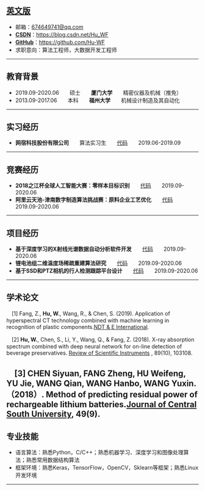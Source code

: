 **[英文版](README.md)**  
---
 - 邮箱：674649741@qq.com 
 - **[CSDN](https://blog.csdn.net/Hu_WF)**：https://blog.csdn.net/Hu_WF 
 - **[GitHub](https://github.com/Hu-WF)**：https://github.com/Hu-WF 
 - 求职意向：算法工程师，大数据开发工程师
 ---
 ## 教育背景
- 2019.09-2020.06　　硕士　　**厦门大学**　　精密仪器及机械（推免）　　
- 2013.09-2017.06　　本科　　**福州大学**　　机械设计制造及其自动化　　
---
## 实习经历
- **网宿科技股份有限公司**　　算法实习生　　[代码](https://github.com/Hu-WF/WS_InternshipProject)　　2019.06-2019.09
---
## 竞赛经历
- **2018之江杯全球人工智能大赛：零样本目标识别**　　[代码](https://github.com/Hu-WF/WS_InternshipProject)　　2019.09-2020.06
- **阿里云天池-津南数字制造算法挑战赛：原料企业工艺优化**　　[代码](https://github.com/Hu-WF/2019Jinnan-Digital-Manufacturing-DMAC)　　2019.09-2020.06
---
## 项目经历
- **基于深度学习的X射线光谱数据自动分析软件开发**　　[代码](https://github.com/Hu-WF/XASDataProcessingProject)　　2019.09-2020.06
- **锂电池组二维温度场稀疏重建算法研究**　　[代码](https://github.com/Hu-WF/TemperatureField-Reconstruction)　　2019.09-2020.06
- **基于SSD和PTZ相机的行人检测跟踪平台设计**　　[代码](https://github.com/Hu-WF/Face-tracking-PTZ-camera-project)　　2019.09-2020.06
---
## 学术论文
　[1] Fang, Z., **Hu, W.**, Wang, R., & Chen, S. (2019). Application of hyperspectral CT technology combined with machine learning in recognition of plastic components.[NDT & E International](https://www.sciencedirect.com/science/article/pii/S0963869518305619?via%3Dihub).  

　[2] **Hu, W.**, Chen, S., Li, Y., Wang, Q., & Fang, Z. (2018). X-ray absorption spectrum combined with deep neural network for on-line detection of beverage preservatives. [Review of Scientific Instruments](https://aip.scitation.org/doi/10.1063/1.5048281)
, 89(10), 103108.  

　[3] CHEN Siyuan, FANG Zheng, **HU Weifeng**, YU Jie, WANG Qian, WANG Hanbo, WANG Yuxin.（2018）. Method of predicting residual power of rechargeable lithium batteries.[Journal of Central South University](http://www.zndxzk.com.cn/paper/paperView.aspx?id=paper_318535), 49(9).  
---
## 专业技能
- 语言算法：熟悉Python，C/C++；熟悉机器学习、深度学习和图像处理算法；熟悉常用数据结构算法 
- 框架环境：熟悉Keras，TensorFlow，OpenCV，Sklearn等框架；熟悉Linux开发环境 
---
